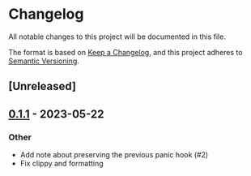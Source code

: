 # Changelog
All notable changes to this project will be documented in this file.

The format is based on [Keep a Changelog](https://keepachangelog.com/en/1.0.0/),
and this project adheres to [Semantic Versioning](https://semver.org/spec/v2.0.0.html).

## [Unreleased]

## [0.1.1](https://github.com/LukeMathWalker/tracing-panic/compare/v0.1.0...v0.1.1) - 2023-05-22

### Other
- Add note about preserving the previous panic hook (#2)
- Fix clippy and formatting
